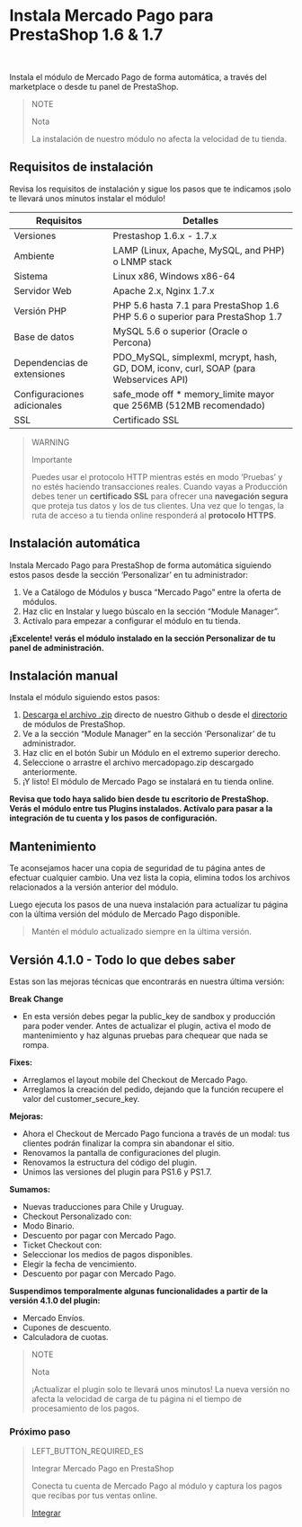 # Instala Mercado Pago para PrestaShop 1.6 & 1.7
<br/>

Instala el módulo de Mercado Pago de forma automática, a través del marketplace o desde tu panel de PrestaShop. 

> NOTE
>
> Nota
>
> La instalación de nuestro módulo no afecta la velocidad de tu tienda.

## Requisitos de instalación

Revisa los requisitos de instalación y sigue los pasos que te indicamos ¡solo te llevará unos minutos instalar el módulo! 

| Requisitos                    | Detalles                                                                  	                |
|-------------------------------|-----------------------------------------------------------------------------------------------|
| Versiones        	            | Prestashop 1.6.x - 1.7.x                                                                      |
| Ambiente                    	| LAMP (Linux, Apache, MySQL, and PHP) o LNMP stack                                             |
| Sistema                     	| Linux x86, Windows x86-64                                                        	            |
| Servidor Web                	| Apache 2.x, Nginx 1.7.x                                                               	    |
| Versión PHP                 	| PHP 5.6 hasta 7.1 para PrestaShop 1.6 <br> PHP 5.6 o superior para PrestaShop 1.7             |
| Base de datos               	| MySQL 5.6 o superior (Oracle o Percona)                                  	                    |
| Dependencias de extensiones 	| PDO_MySQL, simplexml, mcrypt, hash, GD, DOM, iconv, curl, SOAP (para Webservices API)         |
| Configuraciones adicionales   | safe_mode off * memory_limite mayor que 256MB (512MB recomendado)                             |
| SSL                         	| Certificado SSL  	                                                                            |

> WARNING
>
> Importante
>
> Puedes usar el protocolo HTTP mientras estés en modo ‘Pruebas’ y no estés haciendo transacciones reales. Cuando vayas a Producción debes tener un **certificado SSL** para ofrecer una **navegación segura** que proteja tus datos y los de tus clientes. Una vez que lo tengas, la ruta de acceso a tu tienda online responderá al **protocolo HTTPS**.

## Instalación automática

Instala Mercado Pago para PrestaShop de forma automática siguiendo estos pasos desde la sección ‘Personalizar’ en tu administrador:

1. Ve a Catálogo de Módulos y busca “Mercado Pago” entre la oferta de módulos.
2. Haz clic en Instalar y luego búscalo en la sección “Module Manager”. 
3. Actívalo para empezar a configurar el módulo en tu tienda.

**¡Excelente! verás el módulo instalado en la sección Personalizar de tu panel de administración.**

## Instalación manual

Instala el módulo siguiendo estos pasos:

1. [Descarga el archivo .zip](https://github.com/mercadopago/cart-prestashop-7/raw/master/mercadopago.zip) directo de nuestro Github o desde el [directorio](https://addons.prestashop.com/es/pago-tarjeta-carteras-digitales/23962-mercado-pago.html) de módulos de PrestaShop.
2. Ve a la sección “Module Manager” en la sección ‘Personalizar’ de tu administrador.
3. Haz clic en el botón Subir un Módulo en el extremo superior derecho.
4. Seleccione o arrastre el archivo mercadopago.zip descargado anteriormente.
5. ¡Y listo! El módulo de Mercado Pago se instalará en tu tienda online.

**Revisa que todo haya salido bien desde tu escritorio de PrestaShop. Verás el módulo entre tus Plugins instalados. Actívalo para pasar a la integración de tu cuenta y los pasos de configuración.**

## Mantenimiento

Te aconsejamos hacer una copia de seguridad de tu página antes de efectuar cualquier cambio. Una vez lista la copia, elimina todos los archivos relacionados a la versión anterior del módulo. 

Luego ejecuta los pasos de una nueva instalación para actualizar tu página con la última versión del módulo de Mercado Pago disponible. 

> Mantén el módulo actualizado siempre en la última versión. 

## Versión 4.1.0 - Todo lo que debes saber

Estas son las mejoras técnicas que encontrarás en nuestra última versión:

**Break Change**
- En esta versión debes pegar la public_key de sandbox y producción para poder vender. Antes de actualizar el plugin, activa el modo de mantenimiento y haz algunas pruebas para chequear que nada se rompa.

**Fixes:**
- Arreglamos el layout mobile del Checkout de Mercado Pago.
- Arreglamos la creación del pedido, dejando que la función recupere el valor del customer_secure_key.

**Mejoras:** 
- Ahora el Checkout de Mercado Pago funciona a través de un modal: tus clientes podrán finalizar la compra sin abandonar el sitio.
- Renovamos la pantalla de configuraciones del plugin.
- Renovamos la estructura del código del plugin. 
- Unimos las versiones del plugin para PS1.6 y PS1.7.

**Sumamos:**
- Nuevas traducciones para Chile y Uruguay.
- Checkout Personalizado con:
 - Modo Binario.
 - Descuento por pagar con Mercado Pago.
- Ticket Checkout con:
 - Seleccionar los medios de pagos disponibles.
 - Elegir la fecha de vencimiento.
 - Descuento por pagar con Mercado Pago.

**Suspendimos temporalmente algunas funcionalidades a partir de la versión 4.1.0 del plugin:**
- Mercado Envíos.
- Cupones de descuento.
- Calculadora de cuotas.

> NOTE
>
> Nota
>
> ¡Actualizar el plugin solo te llevará unos minutos! La nueva versión no afecta la velocidad de carga de tu página ni el tiempo de procesamiento de los pagos.

### Próximo paso

> LEFT_BUTTON_REQUIRED_ES
>
> Integrar Mercado Pago en PrestaShop
>
> Conecta tu cuenta de Mercado Pago al módulo y captura los pagos que recibas por tus ventas online.
>
> 
> [Integrar](https://www.mercadopago.com.ar/developers/es/plugins_sdks/plugins/prestashop/integration/)